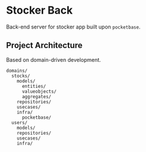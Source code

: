 # Stocker Back

Back-end server for stocker app built upon `pocketbase`.

## Project Architecture

Based on domain-driven development.

```
domains/
  stocks/
    models/
      entities/
      valueobjects/
      aggregates/
    repositories/
    usecases/
    infra/
      pocketbase/
  users/
    models/
    repositories/
    usecases/
    infra/
```
